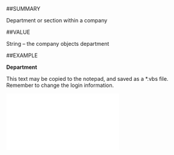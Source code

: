 
##SUMMARY

Department or section within a company


##VALUE

String – the company objects department


##EXAMPLE

**Department**

This text may be copied to the notepad, and saved as a *.vbs file. Remember to change the login information.

![](..\..\Examples\vbs\SOContact.Example.vbs.txt)

